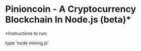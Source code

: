 # Pinioncoin - A Cryptocurrency Blockchain In Node.js (beta)*

*Instructions to run: 

type 'node mining.js'
